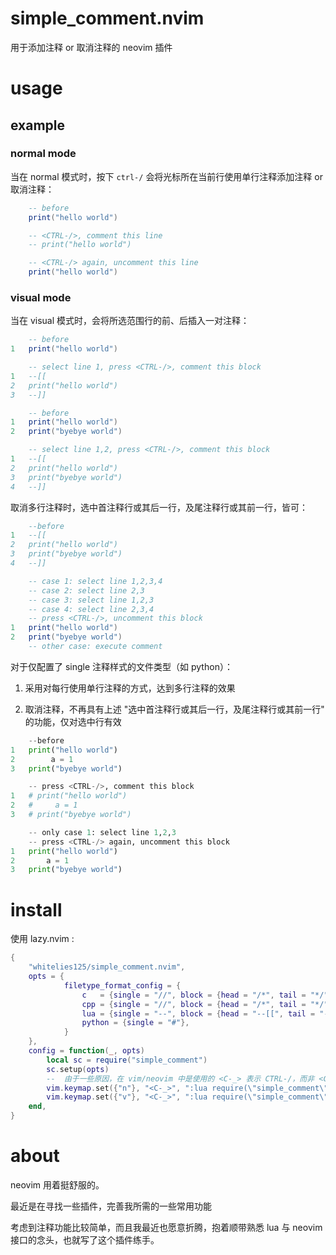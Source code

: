 # simple_comment.nvim

用于添加注释 or 取消注释的 neovim 插件

# usage

## example

### normal mode

当在 normal 模式时，按下 `ctrl-/` 会将光标所在当前行使用单行注释添加注释 or 取消注释：

```lua
    -- before
    print("hello world")

    -- <CTRL-/>, comment this line
    -- print("hello world")

    -- <CTRL-/> again, uncomment this line
    print("hello world")
```

### visual mode

当在 visual 模式时，会将所选范围行的前、后插入一对注释：


```lua
    -- before
1   print("hello world")

    -- select line 1, press <CTRL-/>, comment this block
1   --[[
2   print("hello world")
3   --]]

    -- before
1   print("hello world")
2   print("byebye world")

    -- select line 1,2, press <CTRL-/>, comment this block
1   --[[
2   print("hello world")
3   print("byebye world")
4   --]]
```

取消多行注释时，选中首注释行或其后一行，及尾注释行或其前一行，皆可：

```lua
    --before
1   --[[
2   print("hello world")
3   print("byebye world")
4   --]]

    -- case 1: select line 1,2,3,4
    -- case 2: select line 2,3
    -- case 3: select line 1,2,3
    -- case 4: select line 2,3,4
    -- press <CTRL-/>, uncomment this block
1   print("hello world")
2   print("byebye world")
    -- other case: execute comment
```

对于仅配置了 single 注释样式的文件类型（如 python）：

1. 采用对每行使用单行注释的方式，达到多行注释的效果

2. 取消注释，不再具有上述 "选中首注释行或其后一行，及尾注释行或其前一行" 的功能，仅对选中行有效


```python
    --before
1   print("hello world")
2        a = 1
3   print("byebye world")

    -- press <CTRL-/>, comment this block
1   # print("hello world")
2   #     a = 1
3   # print("byebye world")

    -- only case 1: select line 1,2,3
    -- press <CTRL-/> again, uncomment this block
1   print("hello world")
2       a = 1
3   print("byebye world")
```

# install

使用 lazy.nvim :

```lua
{
    "whitelies125/simple_comment.nvim",
    opts = {
            filetype_format_config = {
                c   = {single = "//", block = {head = "/*", tail = "*/"}},
                cpp = {single = "//", block = {head = "/*", tail = "*/"}},
                lua = {single = "--", block = {head = "--[[", tail = "--]]"}},
                python = {single = "#"},
            }
    },
    config = function(_, opts)
        local sc = require("simple_comment")
        sc.setup(opts)
        --  由于一些原因，在 vim/neovim 中是使用的 <C-_> 表示 CTRL-/，而非 <C-/>
        vim.keymap.set({"n"}, "<C-_>", ":lua require(\"simple_comment\").comment(\"n\")<CR>", {noremap = true, silent = true})
        vim.keymap.set({"v"}, "<C-_>", ":lua require(\"simple_comment\").comment(\"v\")<CR>", {noremap = true, silent = true})
    end,
}
```

# about

neovim 用着挺舒服的。

最近是在寻找一些插件，完善我所需的一些常用功能

考虑到注释功能比较简单，而且我最近也愿意折腾，抱着顺带熟悉 lua 与 neovim 接口的念头，也就写了这个插件练手。
